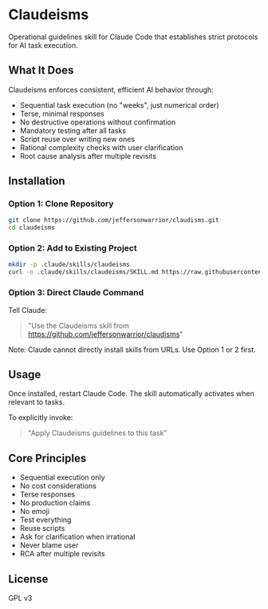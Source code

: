 # Claudeisms

Operational guidelines skill for Claude Code that establishes strict protocols for AI task execution.

## What It Does

Claudeisms enforces consistent, efficient AI behavior through:

- Sequential task execution (no "weeks", just numerical order)
- Terse, minimal responses
- No destructive operations without confirmation
- Mandatory testing after all tasks
- Script reuse over writing new ones
- Rational complexity checks with user clarification
- Root cause analysis after multiple revisits

## Installation

### Option 1: Clone Repository
```bash
git clone https://github.com/jeffersonwarrior/claudisms.git
cd claudeisms
```

### Option 2: Add to Existing Project
```bash
mkdir -p .claude/skills/claudeisms
curl -o .claude/skills/claudeisms/SKILL.md https://raw.githubusercontent.com/jeffersonwarrior/claudisms/main/.claude/skills/claudeisms/SKILL.md
```

### Option 3: Direct Claude Command
Tell Claude:
> "Use the Claudeisms skill from https://github.com/jeffersonwarrior/claudisms"

Note: Claude cannot directly install skills from URLs. Use Option 1 or 2 first.

## Usage

Once installed, restart Claude Code. The skill automatically activates when relevant to tasks.

To explicitly invoke:
> "Apply Claudeisms guidelines to this task"

## Core Principles

- Sequential execution only
- No cost considerations
- Terse responses
- No production claims
- No emoji
- Test everything
- Reuse scripts
- Ask for clarification when irrational
- Never blame user
- RCA after multiple revisits

## License

GPL v3